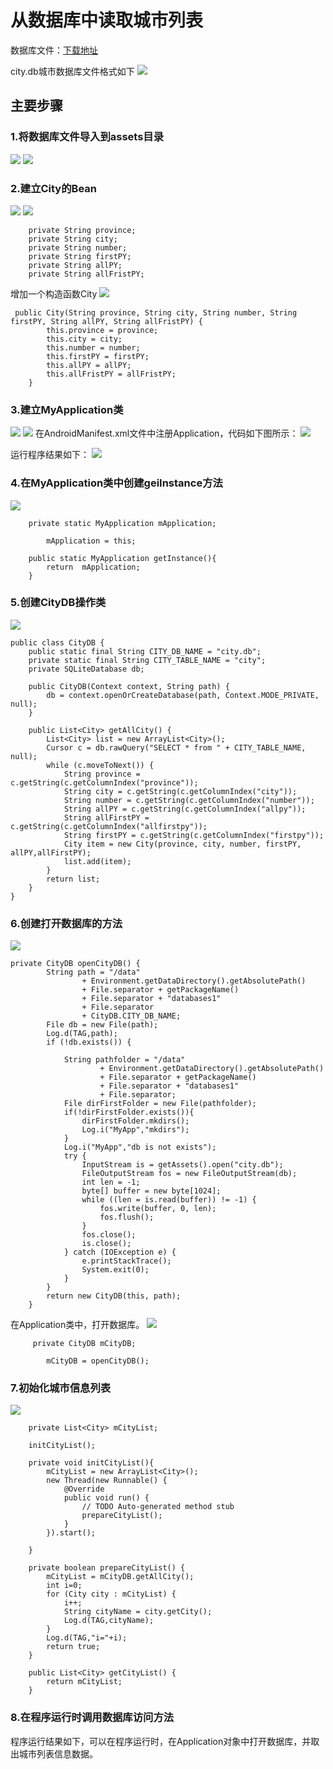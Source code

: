 # 从数据库中读取城市列表


数据库文件：[下载地址](http://mobile100.zhangqx.com/assets/docs/projects/weather09_res.zip)

city.db城市数据库文件格式如下
![](imags/09/image001.png)


## 主要步骤


### 1.将数据库文件导入到assets目录

![](imags/09/9-1.png)
![](imags/09/9-2.png)
### 2.建立City的Bean
![](imags/09/9-3.png)
![](imags/09/9-4.png)
```
    private String province;
    private String city;
    private String number;
    private String firstPY;
    private String allPY;
    private String allFristPY;
```
增加一个构造函数City
![](imags/09/9-10.png)
```
 public City(String province, String city, String number, String firstPY, String allPY, String allFristPY) {
        this.province = province;
        this.city = city;
        this.number = number;
        this.firstPY = firstPY;
        this.allPY = allPY;
        this.allFristPY = allFristPY;
    }
```

### 3.建立MyApplication类
![](imags/09/9-5.png)
![](imags/09/9-7.png)
在AndroidManifest.xml文件中注册Application，代码如下图所示：
![](imags/09/9-6.png)

运行程序结果如下：
![](imags/09/9-8.png)
### 4.在MyApplication类中创建geiInstance方法
![](imags/09/9-9.png)

```
    private static MyApplication mApplication;
```
```
        mApplication = this;
```
```
    public static MyApplication getInstance(){
        return  mApplication;
    }
```

### 5.创建CityDB操作类

![](imags/09/9-11.png)
```
public class CityDB {
    public static final String CITY_DB_NAME = "city.db";
    private static final String CITY_TABLE_NAME = "city";
    private SQLiteDatabase db;

    public CityDB(Context context, String path) {
        db = context.openOrCreateDatabase(path, Context.MODE_PRIVATE, null);
    }

    public List<City> getAllCity() {
        List<City> list = new ArrayList<City>();
        Cursor c = db.rawQuery("SELECT * from " + CITY_TABLE_NAME, null);
        while (c.moveToNext()) {
            String province = c.getString(c.getColumnIndex("province"));
            String city = c.getString(c.getColumnIndex("city"));
            String number = c.getString(c.getColumnIndex("number"));
            String allPY = c.getString(c.getColumnIndex("allpy"));
            String allFirstPY = c.getString(c.getColumnIndex("allfirstpy"));
            String firstPY = c.getString(c.getColumnIndex("firstpy"));
            City item = new City(province, city, number, firstPY, allPY,allFirstPY);
            list.add(item);
        }
        return list;
    }
}
```
### 6.创建打开数据库的方法

![](imags/09/9-12.png)
```
private CityDB openCityDB() {
        String path = "/data"
                + Environment.getDataDirectory().getAbsolutePath()
                + File.separator + getPackageName()
                + File.separator + "databases1"
                + File.separator
                + CityDB.CITY_DB_NAME;
        File db = new File(path);
        Log.d(TAG,path);
        if (!db.exists()) {

            String pathfolder = "/data"
                    + Environment.getDataDirectory().getAbsolutePath()
                    + File.separator + getPackageName()
                    + File.separator + "databases1"
                    + File.separator;
            File dirFirstFolder = new File(pathfolder);
            if(!dirFirstFolder.exists()){
                dirFirstFolder.mkdirs();
                Log.i("MyApp","mkdirs");
            }
            Log.i("MyApp","db is not exists");
            try {
                InputStream is = getAssets().open("city.db");
                FileOutputStream fos = new FileOutputStream(db);
                int len = -1;
                byte[] buffer = new byte[1024];
                while ((len = is.read(buffer)) != -1) {
                    fos.write(buffer, 0, len);
                    fos.flush();
                }
                fos.close();
                is.close();
            } catch (IOException e) {
                e.printStackTrace();
                System.exit(0);
            }
        }
        return new CityDB(this, path);
    }
```

在Application类中，打开数据库。
![](imags/09/9-13.png)

```
     private CityDB mCityDB;
```
```
        mCityDB = openCityDB();
```

### 7.初始化城市信息列表
![](imags/09/9-14.png)
```
    private List<City> mCityList;
```
```
    initCityList();
```
```
    private void initCityList(){
        mCityList = new ArrayList<City>();
        new Thread(new Runnable() {
            @Override
            public void run() {
                // TODO Auto-generated method stub
                prepareCityList();
            }
        }).start();

    }
```
```
    private boolean prepareCityList() {
        mCityList = mCityDB.getAllCity();
        int i=0;
        for (City city : mCityList) {
            i++;
            String cityName = city.getCity();
            Log.d(TAG,cityName);
        }
        Log.d(TAG,"i="+i);
        return true;
    }
```
```
    public List<City> getCityList() {
        return mCityList;
    }
```

### 8.在程序运行时调用数据库访问方法

程序运行结果如下，可以在程序运行时，在Application对象中打开数据库，并取出城市列表信息数据。





